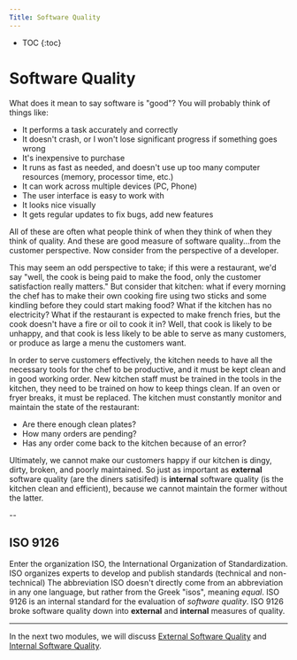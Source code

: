```yaml
---
Title: Software Quality
---
```


* TOC
{:toc}

# Software Quality

What does it mean to say software is "good"? You will probably think of things like:

- It performs a task accurately and correctly
- It doesn't crash, or I won't lose significant progress if something goes wrong
- It's inexpensive to purchase
- It runs as fast as needed, and doesn't use up too many computer resources (memory, processor time, etc.)
- It can work across multiple devices (PC, Phone)
- The user interface is easy to work with
- It looks nice visually
- It gets regular updates to fix bugs, add new features

All of these are often what people think of when they think of when they think of quality. And these are good measure of software quality...from the customer perspective. Now consider from the perspective of a developer. 

This may seem an odd perspective to take; if this were a restaurant, we'd say "well, the cook is being paid to make the food, only the customer satisfaction really matters." But consider that kitchen: what if every morning the chef has to make their own cooking fire using two sticks and some kindling before they could start making food? What if the kitchen has no electricity? What if the restaurant is expected to make french fries, but the cook doesn't have a fire or oil to cook it in? Well, that cook is likely to be unhappy, and that cook is less likely to be able to serve as many customers, or produce as large a menu the customers want. 

In order to serve customers effectively, the kitchen needs to have all the necessary tools for the chef to be productive, and it must be kept clean and in good working order. New kitchen staff must be trained in the tools in the kitchen, they need to be trained on how to keep things clean. If an oven or fryer breaks, it must be replaced. The kitchen must constantly monitor and maintain the state of the restaurant: 

 * Are there enough clean plates? 
 * How many orders are pending? 
 * Has any order come back to the kitchen because of an error?

Ultimately, we cannot make our customers happy if our kitchen is dingy, dirty, broken, and poorly maintained. So just as important as **external** software quality (are the diners satisifed) is **internal** software quality (is the kitchen clean and efficient), because we cannot maintain the former without the latter.

--

## ISO 9126

Enter the organization ISO, the International Organization of Standardization.
ISO organizes experts to develop and publish standards (technical and non-technical)
The abbreviation ISO doesn't directly come from an abbreviation in any one 
language, but rather from the Greek "isos", meaning *equal*. ISO 9126 is an
internal standard for the evaluation of *software quality*. ISO 9126 broke
software quality down into **external** and **internal** measures of
quality.

---

In the next two modules, we will discuss [External Software Quality]() and [Internal Software Quality]().

